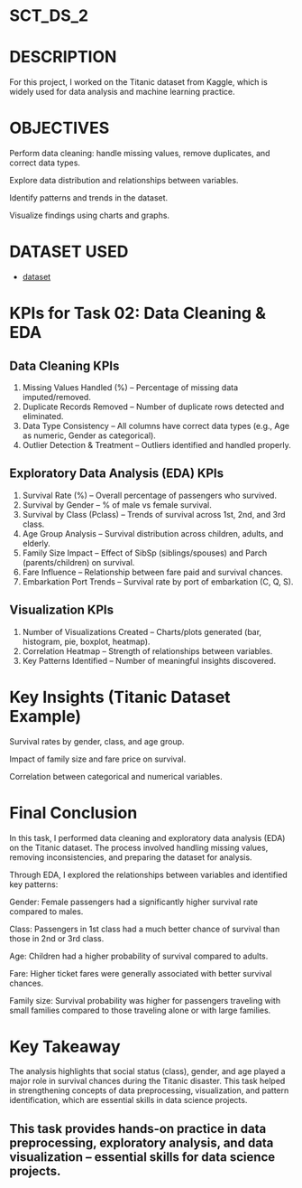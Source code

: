 # SCT_DS_2
# DESCRIPTION
For this project, I worked on the Titanic dataset from Kaggle, which is widely used for data analysis and machine learning practice.

# OBJECTIVES

Perform data cleaning: handle missing values, remove duplicates, and correct data types.

Explore data distribution and relationships between variables.

Identify patterns and trends in the dataset.

Visualize findings using charts and graphs.

# DATASET USED
- <a href="https://github.com/Priyanka-gupta1302/SCT_DS_2/blob/main/TASK%202%20DATA%20SCIENCE%20INTERN.xlsx">dataset</a>

# KPIs for Task 02: Data Cleaning & EDA

##  Data Cleaning KPIs

1. Missing Values Handled (%) – Percentage of missing data imputed/removed.
2. Duplicate Records Removed – Number of duplicate rows detected and eliminated.
3. Data Type Consistency – All columns have correct data types (e.g., Age as numeric, Gender as categorical).
4. Outlier Detection & Treatment – Outliers identified and handled properly.

## Exploratory Data Analysis (EDA) KPIs

1. Survival Rate (%) – Overall percentage of passengers who survived.
2. Survival by Gender – % of male vs female survival.
3. Survival by Class (Pclass) – Trends of survival across 1st, 2nd, and 3rd class.
4. Age Group Analysis – Survival distribution across children, adults, and elderly.
5. Family Size Impact – Effect of SibSp (siblings/spouses) and Parch (parents/children) on survival.
6. Fare Influence – Relationship between fare paid and survival chances.
7. Embarkation Port Trends – Survival rate by port of embarkation (C, Q, S).

## Visualization KPIs

1. Number of Visualizations Created – Charts/plots generated (bar, histogram, pie, boxplot, heatmap).
2. Correlation Heatmap – Strength of relationships between variables.
3. Key Patterns Identified – Number of meaningful insights discovered.

# Key Insights (Titanic Dataset Example)

Survival rates by gender, class, and age group.

Impact of family size and fare price on survival.

Correlation between categorical and numerical variables.


# Final Conclusion

In this task, I performed data cleaning and exploratory data analysis (EDA) on the Titanic dataset. The process involved handling missing values, removing inconsistencies, and preparing the dataset for analysis.

Through EDA, I explored the relationships between variables and identified key patterns:

Gender: Female passengers had a significantly higher survival rate compared to males.

Class: Passengers in 1st class had a much better chance of survival than those in 2nd or 3rd class.

Age: Children had a higher probability of survival compared to adults.

Fare: Higher ticket fares were generally associated with better survival chances.

Family size: Survival probability was higher for passengers traveling with small families compared to those traveling alone or with large families.


# Key Takeaway

The analysis highlights that social status (class), gender, and age played a major role in survival chances during the Titanic disaster. This task helped in strengthening concepts of data preprocessing, visualization, and pattern identification, which are essential skills in data science projects.

## This task provides hands-on practice in data preprocessing, exploratory analysis, and data visualization – essential skills for data science projects.
